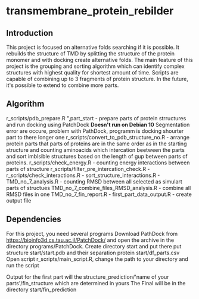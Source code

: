 # transmembrane_protein_rebilder

## Introduction

This project is focused on alternative folds searching if it is possible. It rebuilds the structure of TMD by splitting the structure of the protein monomer and with docking create alternative folds. The main feature of this project is the grouping and sorting algorithm which can identify complex structures with highest quality for shortest amount of time. Scripts are capable of combining up to 3 fragments of protein structure. In the future, it's possible to extend to combine more parts. 

## Algorithm

r_scripts/pdb_prepare.R ",part_start - prepare parts of protein strructures and run docking using PatchDock __Doesn't run on Debian 10__ Segmentation error are occure, problem with PathDock, programm is docking shourter part to there longer one 
r_scripts/convert_to_pdb_structure_no.R - arrange protein parts that parts of proteins are in the same order as in the starting structure and counting aminoacids which intercation beetween the parts and sort imblsible structures based on the length of gup between parts of proteins.
r_scripts/check_energy.R - counting energy interactions between parts of structure
r_scripts/filter_pre_intercation_check.R - 
r_scripts/check_interactions.R - 
sort_structure_interactions.R - 
TMD_no_7_analysis.R - counting RMSD between all selected as simulart parts of structues
TMD_no_7_combine_files_RMSD_analysis.R - combine all RMSD files in one
TMD_no_7_fin_report.R - 
first_part_data_output.R - create output file 

## Dependencies

For this project, you need several programs
Download PathDock from https://bioinfo3d.cs.tau.ac.il/PatchDock/ and open the archive in the directory programs/PatchDock.
Create directory start and put there put structure start/start.pdb and their separation protein start/df_parts.csv
Open script r_scripts/main_script.R, change the path to your directory  and run the script

Output for the first part will the structure_prediction/'name of your parts'/fin_structure which are determined in yours 
The Final will be in the directory start/fin_prediction

